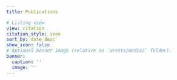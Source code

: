 ```yaml
---
title: Publications

# Listing view
view: citation
citation_style: ieee
sort_by: date_desc
show_icon: false
# Optional banner image (relative to `assets/media/` folder).
banner:
  caption: ''
  image: ''
---
```


